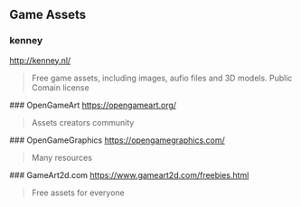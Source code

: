 ## Game Assets

### kenney
<http://kenney.nl/>

> Free game assets, including images, aufio files and 3D models. Public Comain license

### OpenGameArt
<https://opengameart.org/>

> Assets creators community

### OpenGameGraphics
<https://opengamegraphics.com/>
> Many resources 

### GameArt2d.com
<https://www.gameart2d.com/freebies.html>
> Free assets for everyone
